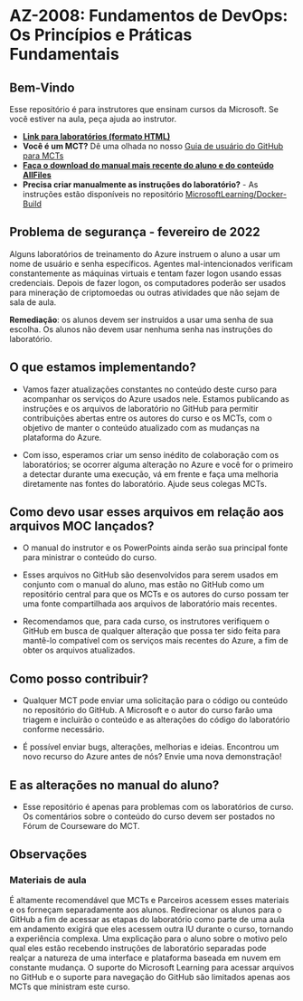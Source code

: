 # AZ-2008: Fundamentos de DevOps: Os Princípios e Práticas Fundamentais

## Bem-Vindo

Esse repositório é para instrutores que ensinam cursos da Microsoft. Se você estiver na aula, peça ajuda ao instrutor. 

- **[Link para laboratórios (formato HTML)](https://microsoftlearning.github.io/AZ-2008_DevOps_Foundations_Core_Principles_Practices/)**
- **Você é um MCT?** Dê uma olhada no nosso [Guia de usuário do GitHub para MCTs](https://microsoftlearning.github.io/MCT-User-Guide/)
- **[Faça o download do manual mais recente do aluno e do conteúdo AllFiles](../../releases/latest)**
- **Precisa criar manualmente as instruções do laboratório?** - As instruções estão disponíveis no repositório [MicrosoftLearning/Docker-Build](https://github.com/MicrosoftLearning/Docker-Build)

## Problema de segurança - fevereiro de 2022

Alguns laboratórios de treinamento do Azure instruem o aluno a usar um nome de usuário e senha específicos. Agentes mal-intencionados verificam constantemente as máquinas virtuais e tentam fazer logon usando essas credenciais.
Depois de fazer logon, os computadores poderão ser usados para mineração de criptomoedas ou outras atividades que não sejam de sala de aula.

**Remediação**: os alunos devem ser instruídos a usar uma senha de sua escolha. Os alunos não devem usar nenhuma senha nas instruções do laboratório. 

## O que estamos implementando?

- Vamos fazer atualizações constantes no conteúdo deste curso para acompanhar os serviços do Azure usados nele.  Estamos publicando as instruções e os arquivos de laboratório no GitHub para permitir contribuições abertas entre os autores do curso e os MCTs, com o objetivo de manter o conteúdo atualizado com as mudanças na plataforma do Azure.

- Com isso, esperamos criar um senso inédito de colaboração com os laboratórios; se ocorrer alguma alteração no Azure e você for o primeiro a detectar durante uma execução, vá em frente e faça uma melhoria diretamente nas fontes do laboratório.  Ajude seus colegas MCTs.

## Como devo usar esses arquivos em relação aos arquivos MOC lançados?

- O manual do instrutor e os PowerPoints ainda serão sua principal fonte para ministrar o conteúdo do curso.

- Esses arquivos no GitHub são desenvolvidos para serem usados em conjunto com o manual do aluno, mas estão no GitHub como um repositório central para que os MCTs e os autores do curso possam ter uma fonte compartilhada aos arquivos de laboratório mais recentes.

- Recomendamos que, para cada curso, os instrutores verifiquem o GitHub em busca de qualquer alteração que possa ter sido feita para mantê-lo compatível com os serviços mais recentes do Azure, a fim de obter os arquivos atualizados.

## Como posso contribuir?

- Qualquer MCT pode enviar uma solicitação para o código ou conteúdo no repositório do GitHub. A Microsoft e o autor do curso farão uma triagem e incluirão o conteúdo e as alterações do código do laboratório conforme necessário.

- É possível enviar bugs, alterações, melhorias e ideias.  Encontrou um novo recurso do Azure antes de nós?  Envie uma nova demonstração!

## E as alterações no manual do aluno?

- Esse repositório é apenas para problemas com os laboratórios de curso. Os comentários sobre o conteúdo do curso devem ser postados no Fórum de Courseware do MCT. 

## Observações

### Materiais de aula

É altamente recomendável que MCTs e Parceiros acessem esses materiais e os forneçam separadamente aos alunos.  Redirecionar os alunos para o GitHub a fim de acessar as etapas do laboratório como parte de uma aula em andamento exigirá que eles acessem outra IU durante o curso, tornando a experiência complexa. Uma explicação para o aluno sobre o motivo pelo qual eles estão recebendo instruções de laboratório separadas pode realçar a natureza de uma interface e plataforma baseada em nuvem em constante mudança. O suporte do Microsoft Learning para acessar arquivos no GitHub e o suporte para navegação do GitHub são limitados apenas aos MCTs que ministram este curso.
